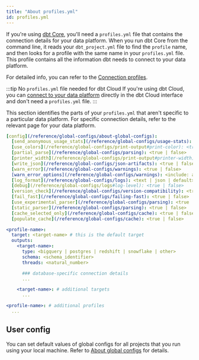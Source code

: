 ```yaml
---
title: "About profiles.yml"
id: profiles.yml
---
```


If you're using [dbt Core](/docs/core/installation-overview), you'll need a `profiles.yml` file that contains the connection details for your data platform. When you run dbt Core from the command line, it reads your `dbt_project.yml` file to find the `profile` name, and then looks for a profile with the same name in your `profiles.yml` file. This profile contains all the information dbt needs to connect to your data platform.

For detailed info, you can refer to the [Connection profiles](/docs/core/connect-data-platform/connection-profiles).

:::tip No `profiles.yml` file needed for dbt Cloud
If you're using dbt Cloud, you can [connect to your data platform](/docs/cloud/connect-data-platform/about-connections) directly in the dbt Cloud interface and don't need a `profiles.yml` file.
:::

This section identifies the parts of your `profiles.yml` that aren't specific to a particular data platform. For specific connection details, refer to the relevant page for your data platform.

<File name='profiles.yml'>

```yml
[config](/reference/global-configs/about-global-configs):
  [send_anonymous_usage_stats](/reference/global-configs/usage-stats): <true | false>
  [use_colors](/reference/global-configs/print-output#print-color): <true | false>
  [partial_parse](/reference/global-configs/parsing): <true | false>
  [printer_width](/reference/global-configs/print-output#printer-width): <integer>
  [write_json](/reference/global-configs/json-artifacts): <true | false>
  [warn_error](/reference/global-configs/warnings): <true | false>
  [warn_error_options](/reference/global-configs/warnings): <include: all | include: [<error-name>] | include: all, exclude: [<error-name>]>
  [log_format](/reference/global-configs/logs): <text | json | default>
  [debug](/reference/global-configs/logs#log-level): <true | false>
  [version_check](/reference/global-configs/version-compatibility): <true | false>
  [fail_fast](/reference/global-configs/failing-fast): <true | false>
  [use_experimental_parser](/reference/global-configs/parsing): <true | false>
  [static_parser](/reference/global-configs/parsing): <true | false>
  [cache_selected_only](/reference/global-configs/cache): <true | false>
  [populate_cache](/reference/global-configs/cache): <true | false>

<profile-name>:
  target: <target-name> # this is the default target
  outputs:
    <target-name>:
      type: <bigquery | postgres | redshift | snowflake | other>
      schema: <schema_identifier>
      threads: <natural_number>

      ### database-specific connection details
      ...

    <target-name>: # additional targets
      ...

<profile-name>: # additional profiles
  ...

```

</File>

## User config

You can set default values of global configs for all projects that you run using your local machine. Refer to [About global configs](/reference/global-configs/about-global-configs) for details.
